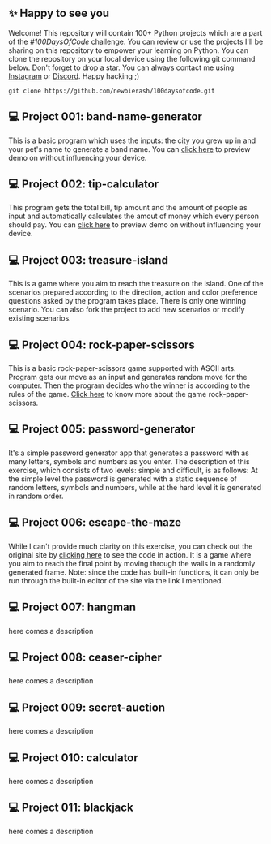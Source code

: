## ✨ Happy to see you
Welcome! This repository will contain 100+ Python projects which are a part of the <i>#100DaysOfCode</i> challenge. You can review or use the projects I'll be sharing on this repository to empower your learning on Python. You can clone the repository on your local device using the following git command below. Don't forget to drop a star. You can always contact me using [Instagram](https://instagram.com/n0t.r4sh) or [Discord](https://discord.com/users/906233193609453572). Happy hacking ;)
```
git clone https://github.com/newbierash/100daysofcode.git
```

## 💻 Project 001: band-name-generator
This is a basic program which uses the inputs: the city you grew up in and your pet's name to generate a band name. You can [click here](https://appbrewery.github.io/python-day1-demo/) to preview demo on without influencing your device.

## 💻 Project 002: tip-calculator
This program gets the total bill, tip amount and the amount of people as input and automatically calculates the amout of money which every person should pay. You can [click here](https://appbrewery.github.io/python-day2-demo/) to preview demo on without influencing your device.

## 💻 Project 003: treasure-island
This is a game where you aim to reach the treasure on the island. One of the scenarios prepared according to the direction, action and color preference questions asked by the program takes place. There is only one winning scenario. You can also fork the project to add new scenarios or modify existing scenarios.

## 💻 Project 004: rock-paper-scissors
This is a basic rock-paper-scissors game supported with ASCII arts. Program gets our move as an input and generates random move for the computer. Then the program decides who the winner is according to the rules of the game. [Click here](https://wrpsa.com/) to know more about the game rock-paper-scissors.

## 💻 Project 005: password-generator
It's a simple password generator app that generates a password with as many letters, symbols and numbers as you enter. The description of this exercise, which consists of two levels: simple and difficult, is as follows: At the simple level the password is generated with a static sequence of random letters, symbols and numbers, while at the hard level it is generated in random order.

## 💻 Project 006: escape-the-maze
While I can't provide much clarity on this exercise, you can check out the original site by [clicking here](https://reeborg.ca/reeborg.html?lang=en&mode=python&menu=worlds%2Fmenus%2Freeborg_intro_en.json&name=Maze&url=worlds%2Ftutorial_en%2Fmaze1.json) to see the code in action. It is a game where you aim to reach the final point by moving through the walls in a randomly generated frame. Note: since the code has built-in functions, it can only be run through the built-in editor of the site via the link I mentioned.

## 💻 Project 007: hangman
here comes a description

## 💻 Project 008: ceaser-cipher
here comes a description

## 💻 Project 009: secret-auction
here comes a description

## 💻 Project 010: calculator
here comes a description

## 💻 Project 011: blackjack
here comes a description
